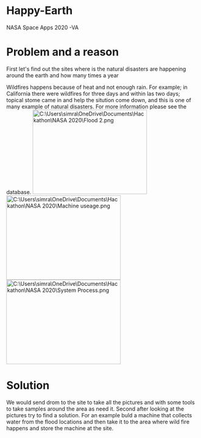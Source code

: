 # Happy-Earth
NASA Space Apps 2020 -VA
<body>
 <h1> Problem and a reason</h1>
<p> First let's find out the sites where is the natural disasters are happening around the earth and how many times a year</p>
 Wildfires happens because of heat and not enough rain. For example; in California there were wildfires for three days and within las two days; topical stome came in and help the sitution come down, and this is one of many example of natural disasters. For more information please see the database. <!California's Nightmare Fire Season Continues. (n.d.). Retrieved October 03, 2020, from https://earthobservatory.nasa.gov/images/147363/californias-nightmare-fire-season-continues-->
</body>
<picture>
<img scr= "C:\Users\simra\OneDrive\Documents\Hackathon\NASA 2020\Flood 2.png" alt= "C:\Users\simra\OneDrive\Documents\Hackathon\NASA 2020\Flood 2.png" width ="300" height ="222">
 
<img scr= "C:\Users\simra\OneDrive\Documents\Hackathon\NASA 2020\Machine useage.png" alt= "C:\Users\simra\OneDrive\Documents\Hackathon\NASA 2020\Machine useage.png" width ="300" height ="222">
<img scr= "C:\Users\simra\OneDrive\Documents\Hackathon\NASA 2020\System Process.png" alt= "C:\Users\simra\OneDrive\Documents\Hackathon\NASA 2020\System Process.png" width ="300" height ="222">

 
</picture>
<body>
<h1> Solution</h1>
<p> We would send drom to the site to take all the pictures and with some tools to take samples around the area as need it.
Second after looking at the pictures try to find a solution. 
For an example buld a machine that collects water from the flood locations and then take it to the area where wild fire happens and store the machine at the site.</p>
<picture>
 
</picture>
</body>

